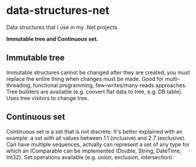 data-structures-net
===================

Data structures that I use in my .Net projects.

**Immutable tree and Continuous set.**

Immutable tree
--------------

Immutable structures cannot be changed after they are created,
you must replace the entire thing when changes must be made.
Good for multi-threading, functional programming, few-writes/many-reads approaches.
Tree builders are available (e.g. convert flat data to tree, e.g. DB table).
Uses tree visitors to change tree.

Continuous set
--------------

Continuous set is a set that is not discrete. It's better explained with an example:
a set with all values between 1.1 (inclusive) and 2.7 (exclusive).
Can have multiple sequences, actually can represent a set of any type
for which an IComparable<T> can be implemented (Double, String, DateTime, Int32).
Set operations available (e.g. union, exclusion, intersection)
